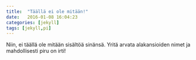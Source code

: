 ```yaml
---
title:  "Täällä ei ole mitään!"
date:   2016-01-08 16:04:23
categories: [jekyll]
tags: [jekyll,pi]
---
```


Niin, ei täällä ole mitään sisältöä sinänsä. Yritä arvata alakansioiden nimet ja mahdollisesti piru on irti!


[jekyll]:      http://jekyllrb.com
[jekyll-gh]:   https://github.com/jekyll/jekyll
[jekyll-help]: https://github.com/jekyll/jekyll-help
